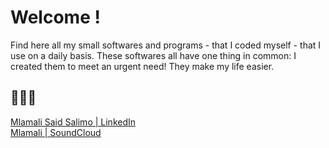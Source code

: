 # Welcome !

Find here all my small softwares and programs - that I coded myself - that I use on a daily basis. 
These softwares all have one thing in common: I created them to meet an urgent need! 
They make my life easier.


👨🏾‍💻 
------
[Mlamali Said Salimo | LinkedIn](https://www.linkedin.com/in/mlamalisaidsalimo/) <br>
[Mlamali | SoundCloud](https://soundcloud.com/wanabilini)
